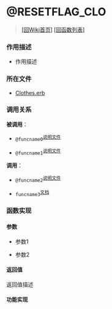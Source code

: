 ﻿# @RESETFLAG_CLO

> [\[回Wiki首页\]](/Wiki) [\[回函数列表\]](/Wiki/erasqn_wiki/function/README.md)

### 作用描述

+ 作用描述

### 所在文件

+ [Clothes.erb](/ERB/CLOTHES/Clothes.erb#L556-L564)

### 调用关系

**被调用**：

+ `@funcname0`<sup>[说明文件](/Wiki/erasqn_wiki/function/func_template.md)</sup>

+ `@funcname1`<sup>[说明文件](/Wiki/erasqn_wiki/function/func_template.md)</sup>

**调用**：

+ `@funcname2`<sup>[说明文件](/Wiki/erasqn_wiki/function/func_template.md)</sup>

+ `funcname3`<sup>[文档](https://osdn.net/projects/emuera/wiki/FrontPage)</sup>

### 函数实现

#### 参数

+ 参数1

+ 参数2

#### 返回值

返回值描述

#### 功能实现
